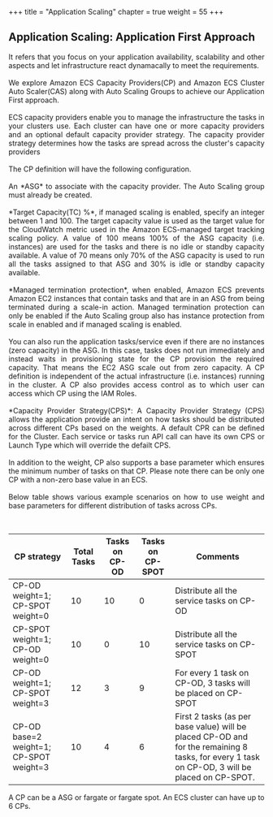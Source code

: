 +++
title = "Application Scaling"
chapter = true
weight = 55
+++

Application Scaling: Application First Approach
---
<p style="text-align: justify;">
It refers that you focus on your application availability, scalability and other aspects and let infrastructure react dynamacally to meet the requirements. 
<br><br>
We explore Amazon ECS Capacity Providers(CP) and Amazon ECS Cluster Auto Scaler(CAS) along with Auto Scaling Groups to achieve our Application First approach.
<br><br>
ECS capacity providers enable you to manage the infrastructure the tasks in your clusters use. Each cluster can have one or more capacity providers and an optional default capacity provider strategy. The capacity provider strategy determines how the tasks are spread across the cluster's capacity providers
<br><br>
The CP definition will have the following configuration.
<br><br>
An *ASG* to associate with the capacity provider. The Auto Scaling group must already be created. 
<br><br>
*Target Capacity(TC) %*, if managed scaling is enabled, specify an integer between 1 and 100. The target capacity value is used as the target value for the CloudWatch metric used in the Amazon
ECS-managed target tracking scaling policy.  A value of 100 means 100% of the ASG capacity (i.e. instances) are used for the tasks and there is no idle or standby capacity available. A value of 70 means only 70% of the ASG capacity is used to run all the tasks assigned to that ASG and 30% is idle or standby capacity available.
<br><br>
*Managed termination protection*, when enabled, Amazon ECS prevents Amazon EC2 instances that contain tasks and that are in an ASG  from being terminated during a scale-in action. Managed termination protection can only be enabled if the Auto Scaling group also has instance protection from scale in enabled and if managed scaling is enabled. 
<br><br>
You can also run the application tasks/service even if there are no instances (zero capacity) in the ASG. In this case, tasks does not run immediately and instead waits in provisioning state for the CP provision the required capacity. That means the EC2 ASG scale out from zero capacity. A CP definition is independent of the actual infrastructure (i.e. instances) running in the cluster.  A CP also provides access control as to which user can access which CP using the IAM Roles.
<br><br>
*Capacity Provider Strategy(CPS)*: A Capacity Provider Strategy (CPS) allows the application provide an intent on how tasks should be distributed across different CPs based on the weights. A default CPR can be defined for the Cluster. Each service or tasks run API call can have its own CPS or Launch Type which will override the defailt CPS. 
<br><br>
In addition to the weight, CP also supports a base parameter which ensures the minimum number of tasks on that CP.  Please note there can be only one CP with a non-zero base value in an ECS.
<br><br>
Below table shows various example scenarios on how to use weight and base parameters for different distribution of tasks across CPs.
</p><br>

| CP strategy | Total  Tasks | Tasks on CP-OD | Tasks on CP-SPOT | Comments |
| --- | --- | --- | --- | --- |
| CP-OD weight=1; CP-SPOT weight=0 |	10 | 10 | 0	| Distribute all the service tasks on CP-OD |
| CP-SPOT weight=1; CP-OD weight=0 | 10 | 0 | 10 | Distribute all the service tasks on CP-SPOT |
| CP-OD weight=1; CP-SPOT weight=3 | 12 | 3 | 9 |For every 1 task on CP-OD, 3 tasks will be placed on CP-SPOT |
| CP-OD base=2 weight=1; CP-SPOT weight=3 | 10 | 4 | 6 |	First 2 tasks (as per base value) will be placed CP-OD and for the remaining 8 tasks, for every 1 task on CP-OD, 3 will be placed on CP-SPOT. |

A CP can be a ASG or fargate or fargate spot. An ECS cluster can have up to 6 CPs.